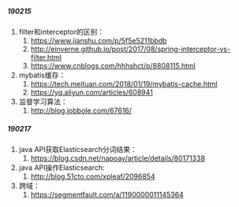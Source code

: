 ##### 190215
1. filter和interceptor的区别：
    1) https://www.jianshu.com/p/5f5e5211bbdb
    2) http://einverne.github.io/post/2017/08/spring-interceptor-vs-filter.html
    3) https://www.cnblogs.com/hhhshct/p/8808115.html
2. mybatis缓存：
    1) https://tech.meituan.com/2018/01/19/mybatis-cache.html
    2) https://yq.aliyun.com/articles/608941
3. 监督学习算法：
    1) http://blog.jobbole.com/67616/
##### 190217
1. java API获取Elasticsearch分词结果：
    1) https://blog.csdn.net/napoay/article/details/80171338
2. java API操作Elasticsearch:
    1) http://blog.51cto.com/xpleaf/2096854
3. 跨域：
    1) https://segmentfault.com/a/1190000011145364